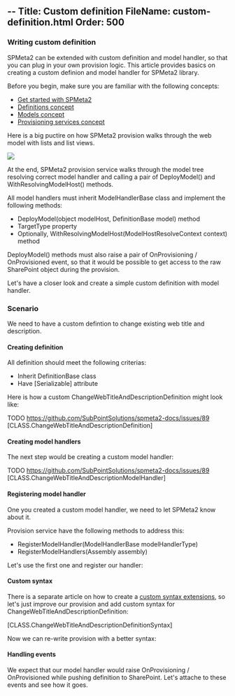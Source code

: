 ﻿--
Title: Custom definition
FileName: custom-definition.html
Order: 500
---
### Writing custom definition

SPMeta2 can be extended with custom definition and model handler, so that you can plug in your own provision logic.
This article provides basics on creating a custom definion and model handler for SPMeta2 library.

Before you begin, make sure you are familiar with the following concepts:

* [Get started with SPMeta2](/spmeta2/getting-started)
* [Definitions concept](/spmeta2/reference/definitions)
* [Models concept](/spmeta2/reference/models)
* [Provisioning services concept](/spmeta2/reference/provisionservices)


Here is a big puctire on how SPMeta2 provision walks through the web model with lists and list views.

<img src='http://g.gravizo.com/g?@startuml;
"web definition" -> "web definition": lookup handler;
"web definition" -> "web definition": DeployModel();
"web definition" -> "web definition": lookup children models;
"web definition" -> "list definition": WithResolvingModelHost(), get web instance;
"list definition" -> "list definition": lookup handler;
"list definition" -> "list definition": DeployModel();
"list definition" -> "list definition": lookup children models;
"list definition" -> "list view definition": WithResolvingModelHost(), get list instance;
"list view definition" -> "list view definition": lookup handler;
"list view definition" -> "list view definition": DeployModel();
"list view definition" -> "list definition": back;
"list definition" -> "web definition": back;@enduml' ></img>

At the end, SPMeta2 provision service walks through the model tree resolving correct model handler and calling a pair of DeployModel() and WithResolvingModelHost() methods.

All model handlers must inherit ModelHandlerBase class and implement the following methods:

* DeployModel(object modelHost, DefinitionBase model) method
* TargetType property
* Optionally, WithResolvingModelHost(ModelHostResolveContext context) method

DeployModel() methods must also raise a pair of OnProvisioning / OnProvisioned event, so that it would be possible to get access to the raw SharePoint object during the provision.

Let's have a closer look and create a simple custom definition with model handler.

### Scenario
We need to have a custom defintion to change existing web title and description.

#### Creating definition
All definition should meet the following criterias:

* Inherit DefinitionBase class
* Have [Serializable] attribute

Here is how a custom ChangeWebTitleAndDescriptionDefinition might look like:

TODO https://github.com/SubPointSolutions/spmeta2-docs/issues/89
[CLASS.ChangeWebTitleAndDescriptionDefinition]

#### Creating model handlers
The next step would be creating a custom model handler:

TODO https://github.com/SubPointSolutions/spmeta2-docs/issues/89
[CLASS.ChangeWebTitleAndDescriptionModelHandler]

#### Registering model handler
One you created a custom model handler, we need to let SPMeta2 know about it.

Provision service have the following methods to address this:

* RegisterModelHandler(ModelHandlerBase modelHandlerType)
* RegisterModelHandlers(Assembly assembly)

Let's use the first one and register our handler:

<a href="_samples/writing-custom-definition-RegisterCustomModelHandler.sample-ref"></a>

#### Custom syntax
There is a separate article on how to create a [custom syntax extensions](http://docs.subpointsolutions.com/spmeta2/extensibility/writing-custom-syntax/), so let's just improve our provision and add custom syntax for ChangeWebTitleAndDescriptionDefinition:

[CLASS.ChangeWebTitleAndDescriptionDefinitionSyntax]

Now we can re-write provision with a better syntax:
<a href="_samples/writing-custom-definition-RegisterCustomModelHandlerWithSyntax.sample-ref"></a>


#### Handling events
We expect that our model handler would raise OnProvisioning / OnProvisioned while pushing definition to SharePoint. Let's attache to these events and see how it goes.
<a href="_samples/writing-custom-definition-RegisterCustomModelHandlerWithEvents.sample-ref"></a>

